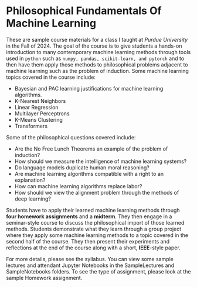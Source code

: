 # Philosophical Fundamentals Of Machine Learning

These are sample course materials for a class I taught at *Purdue University* in the Fall of 2024. The goal of the course is to give students a hands-on introduction to many contemporary machine learning methods through tools used in `python` such as `numpy, pandas, scikit-learn, and pytorch` and to then have them apply those methods to philosophical problems adjacent to machine learning such as the problem of induction. Some machine learning topics covered in the course include:

- Bayesian and PAC learning justifications for machine learning algorithms.
- K-Nearest Neighbors
- Linear Regression
- Multilayer Perceptrons
- K-Means Clustering
- Transformers

Some of the philosophical questions covered include:

- Are the No Free Lunch Theorems an example of the problem of induction?
- How should we measure the intelligence of machine learning systems?
- Do language models duplicate human moral reasoning?
- Are machine learning algorithms compatible with a right to an explanation?
- How can machine learning algorithms replace labor?
- How should we view the alignment problem through the methods of deep learning?

Students have to apply their learned machine learning methods through **four homework assignments** and a **midterm**. They then engage in a seminar-style course to discuss the philosophical import of those learned methods. Students demonstrate what they learn through a group project where they apply some machine learning methods to a topic covered in the second half of the course. They then present their experiments and reflections at the end of the course along with a short, **IEEE**-style paper.

For more details, please see the syllabus. You can view some sample lectures and attendant Jupyter Notebooks in the SampleLectures and SampleNotebooks folders. To see the type of assignment, please look at the sample Homework assignment.
